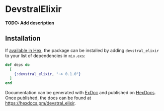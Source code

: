# DevstralElixir

**TODO: Add description**

## Installation

If [available in Hex](https://hex.pm/docs/publish), the package can be installed
by adding `devstral_elixir` to your list of dependencies in `mix.exs`:

```elixir
def deps do
  [
    {:devstral_elixir, "~> 0.1.0"}
  ]
end
```

Documentation can be generated with [ExDoc](https://github.com/elixir-lang/ex_doc)
and published on [HexDocs](https://hexdocs.pm). Once published, the docs can
be found at <https://hexdocs.pm/devstral_elixir>.

